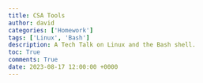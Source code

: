 ```yaml
---
title: CSA Tools
author: david
categories: ['Homework']
tags: ['Linux', 'Bash']
description: A Tech Talk on Linux and the Bash shell.
toc: True
comments: True
date: 2023-08-17 12:00:00 +0000
---
```


```python

```
